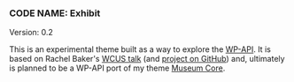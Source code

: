 ### CODE NAME: Exhibit
Version: 0.2

This is an experimental theme built as a way to explore the [WP-API](https://github.com/WP-API/WP-API). It is based on Rachel Baker's [WCUS talk](http://wordpress.tv/2015/12/09/rachel-baker-build-a-theme-with-the-rest-api/) (and [project on GitHub](https://github.com/rachelbaker/wcus-demo)) and, ultimately is planned to be a WP-API port of my theme [Museum Core](https://github.com/jazzsequence/museum-core/).